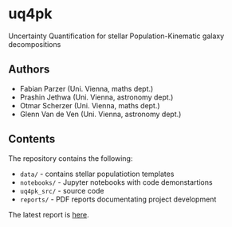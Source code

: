 # uq4pk

Uncertainty Quantification for stellar Population-Kinematic galaxy decompositions

## Authors

- Fabian Parzer (Uni. Vienna, maths dept.)
- Prashin Jethwa (Uni. Vienna, astronomy dept.)
- Otmar Scherzer (Uni. Vienna, maths dept.)
- Glenn Van de Ven (Uni. Vienna, astronomy dept.)

## Contents

The repository contains the following:

- `data/` - contains stellar populatiotion templates 
- `notebooks/` - Jupyter notebooks with code demonstartions
- `uq4pk_src/` - source code
- `reports/` - PDF reports documentating project development

The latest report is [here](https://github.com/prashjet/uq4pk/blob/master/reports/uq_astro_report_june.pdf).
